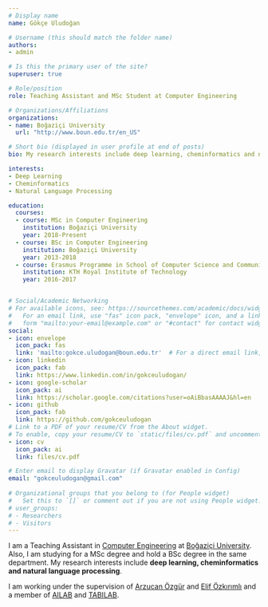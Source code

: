 ```yaml
---
# Display name
name: Gökçe Uludoğan

# Username (this should match the folder name)
authors:
- admin

# Is this the primary user of the site?
superuser: true

# Role/position
role: Teaching Assistant and MSc Student at Computer Engineering

# Organizations/Affiliations
organizations:
- name: Boğaziçi University
  url: "http://www.boun.edu.tr/en_US"

# Short bio (displayed in user profile at end of posts)
bio: My research interests include deep learning, cheminformatics and natural language processing. 

interests:
- Deep Learning
- Cheminformatics
- Natural Language Processing

education:
  courses:
  - course: MSc in Computer Engineering
    institution: Boğaziçi University
    year: 2018-Present
  - course: BSc in Computer Engineering
    institution: Boğaziçi University
    year: 2013-2018
  - course: Erasmus Programme in School of Computer Science and Communication
    institution: KTH Royal Institute of Technology
    year: 2016-2017


# Social/Academic Networking
# For available icons, see: https://sourcethemes.com/academic/docs/widgets/#icons
#   For an email link, use "fas" icon pack, "envelope" icon, and a link in the
#   form "mailto:your-email@example.com" or "#contact" for contact widget.
social:
- icon: envelope
  icon_pack: fas
  link: 'mailto:gokce.uludogan@boun.edu.tr'  # For a direct email link, use "mailto:test@example.org".
- icon: linkedin
  icon_pack: fab
  link: https://www.linkedin.com/in/gokceuludogan/  
- icon: google-scholar
  icon_pack: ai
  link: https://scholar.google.com/citations?user=oAiBbasAAAAJ&hl=en
- icon: github
  icon_pack: fab
  link: https://github.com/gokceuludogan
# Link to a PDF of your resume/CV from the About widget.
# To enable, copy your resume/CV to `static/files/cv.pdf` and uncomment the lines below.  
- icon: cv
  icon_pack: ai
  link: files/cv.pdf

# Enter email to display Gravatar (if Gravatar enabled in Config)
email: "gokceuludogan@gmail.com"
  
# Organizational groups that you belong to (for People widget)
#   Set this to `[]` or comment out if you are not using People widget.  
# user_groups:
# - Researchers
# - Visitors
---
```


I am a Teaching Assistant in [Computer Engineering](https://www.cmpe.boun.edu.tr/) at [Boğaziçi University](http://www.boun.edu.tr/en_US). Also, I am studying for a MSc degree and hold a BSc degree in the same department. My research interests include **deep learning, cheminformatics and natural language processing**.

I am working under the supervision of [Arzucan Özgür](https://www.cmpe.boun.edu.tr/~ozgur/) and [Elif Özkırımlı](https://che.boun.edu.tr/en/elif-ozkirimli-olmez) and a member of [AILAB](http://ailab.cmpe.boun.edu.tr/) and [TABILAB](http://tabilab.cmpe.boun.edu.tr/). 


